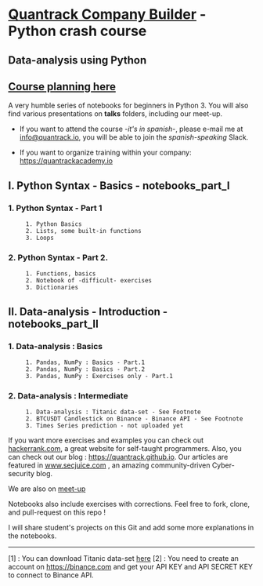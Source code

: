 # [Quantrack Company Builder](https://quantrack.io) - Python crash course
## Data-analysis using Python
## [Course planning here](https://github.com/quantrack/qt_academy_python_beginners/blob/master/course_plan.pdf)

A very humble series of notebooks for beginners in Python 3. You will also find various presentations on **talks** folders, including our meet-up.

* If you want to attend the course  *-it's in spanish*-, please e-mail me at info@quantrack.io, you will be able to join the *spanish-speaking* Slack.  

* If you want to organize training within your company: https://quantrackacademy.io    


## I. Python Syntax - Basics - notebooks_part_I

### 1. Python Syntax - Part 1 

         1. Python Basics
         2. Lists, some built-in functions
         3. Loops

### 2. Python Syntax - Part 2.

         1. Functions, basics
         2. Notebook of -difficult- exercises 
         3. Dictionaries

## II. Data-analysis - Introduction - notebooks_part_II

### 1. Data-analysis : Basics 

         1. Pandas, NumPy : Basics - Part.1
         2. Pandas, NumPy : Basics - Part.2
         3. Pandas, NumPy : Exercises only - Part.1

### 2. Data-analysis : Intermediate

         1. Data-analysis : Titanic data-set - See Footnote 
         2. BTCUSDT Candlestick on Binance - Binance API - See Footnote
         3. Times Series prediction - not uploaded yet


If you want more exercises and examples you can check out [hackerrank.com](hackerrank.com), a great website for self-taught programmers. Also, you can check out our blog : https://quantrack.github.io. Our articles are featured in www.secjuice.com , an amazing community-driven Cyber-security blog.    

We are also on [meet-up](https://www.meetup.com/fr-FR/Quantrack/members/?sort=join_date&desc=true)  

Notebooks also include exercises with corrections. Feel free to fork, clone, and pull-request on this repo !

I will share student's projects on this Git and add some more explanations in the notebooks.


-------------------------------------------------------------------------------------------------------------------------
[1] : You can download Titanic data-set [here](https://gist.github.com/michhar/2dfd2de0d4f8727f873422c5d959fff5)
[2] : You need to create an account on https://binance.com and get your API KEY and API SECRET KEY to connect to Binance API.
